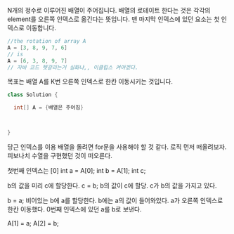 



N개의 정수로 이루어진 배열이 주어집니다. 배열의 로테이트 한다는 것은 각각의 element를 오른쪽 인덱스로 옮긴다는 뜻입니다. 맨 마지막 인덱스에 있던 요소는 첫 인덱스로 이동합니다.
```java
//the rotation of array A
A = [3, 8, 9, 7, 6]
// is
A = [6, 3, 8, 9, 7]
// 자바 코드 헷갈리는거 실화냐,, 이클립스 켜야겠다.
```

목표는 배열 A를 K번 오른쪽 인덱스로 한칸 이동시키는 것입니다.

```java
class Solution {

  int[] A = {배열은 주어짐}



}

```

당근 인덱스를 이용
배열을 돌려면 for문을 사용해야 할 것 같다.
로직 먼저 떠올려보자. 피보나치 수열을 구현했던 것이 떠오른다.

첫번째 인덱스는 [0]
int a = A[0];
int b = A[1];
int c;

b의 값을 미리 c에 할당한다.
c = b;
b의 값이 c에 할당. c가 b의 값을 가지고 있다.

b = a;
비어있는 b에 a를 할당한다. b에는 a의 값이 들어와있다. a가 오른쪽 인덱스로 한칸 이동했다.
0번째 인덱스에 있던 a를 b로 보낸다.

A[1] = a;
A[2] = b;

